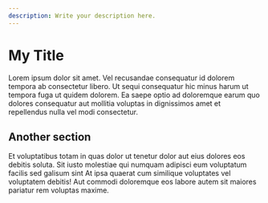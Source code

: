 ```yaml
---
description: Write your description here.
---
```


# My Title

Lorem ipsum dolor sit amet. Vel recusandae consequatur id dolorem tempora ab consectetur libero. Ut sequi consequatur hic minus harum ut tempora fuga ut quidem dolorem. Ea saepe optio ad doloremque earum quo dolores consequatur aut mollitia voluptas in dignissimos amet et repellendus nulla vel modi consectetur.

## Another section

Et voluptatibus totam in quas dolor ut tenetur dolor aut eius dolores eos debitis soluta. Sit iusto molestiae qui numquam adipisci eum voluptatum facilis sed galisum sint At ipsa quaerat cum similique voluptates vel voluptatem debitis! Aut commodi doloremque eos labore autem sit maiores pariatur rem voluptas maxime.
